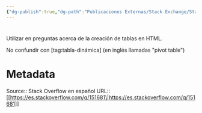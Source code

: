```yaml
---
{"dg-publish":true,"dg-path":"Publicaciones Externas/Stack Exchange/Stack Overflow en español/es.stackoverflow.com-151681.md","permalink":"/publicaciones-externas/stack-exchange/stack-overflow-en-espanol/es-stackoverflow-com-151681/","hide":true,"noteIcon":"\"0\"","created":"2024-04-03T12:49:10.506-06:00","updated":"2024-04-05T16:43:53.505-06:00"}
---
```


# 

Utilizar en preguntas acerca de la creación de tablas en HTML.

No confundir con [tag:tabla-dinámica] (en inglés llamadas "pivot table")

# Metadata
Source:: Stack Overflow en español
URL:: [[https://es.stackoverflow.com/q/151681\|https://es.stackoverflow.com/q/151681]]

